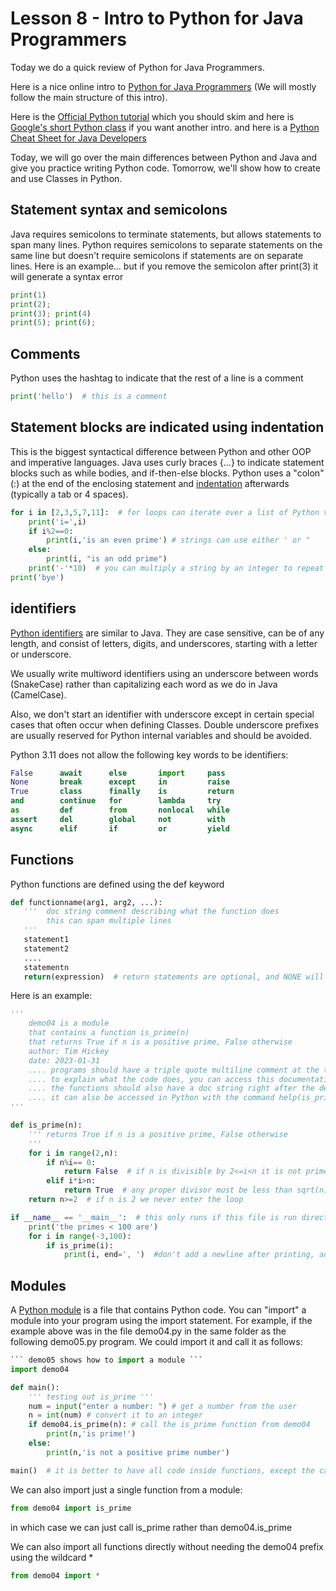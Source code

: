# Lesson 8 - Intro to Python for Java Programmers

Today we do a quick review of Python for Java Programmers.

Here is a nice online intro to [Python for Java Programmers](http://python4java.necaise.org/Main/TableOfContents)
(We will mostly follow the main structure of this intro).

Here is the [Official Python tutorial](https://docs.python.org/3/tutorial/) which you should skim
and here is [Google's short Python class](https://developers.google.com/edu/python) if you want another intro.
and here is a [Python Cheat Sheet for Java Developers](https://github.com/akashp1712/awesome-python-cheatsheets#1-python-for-java-developers-1)

Today, we will go over the main differences between Python and Java and give you practice writing Python code.
Tomorrow, we'll show how to create and use Classes in Python.

## Statement syntax and semicolons
Java requires semicolons to terminate statements, but allows statements to span many lines.
Python requires semicolons to separate statements on the same line 
but doesn't require semicolons if statements are on separate lines.
Here is an example... but if you remove the semicolon after print(3) it will generate a syntax error
``` python
print(1) 
print(2); 
print(3); print(4)
print(5); print(6);
```

## Comments
Python uses the hashtag to indicate that the rest of a line is a comment
``` python
print('hello')  # this is a comment
```

## Statement blocks are indicated using indentation
This is the biggest syntactical difference between Python and other OOP and imperative languages.
Java uses curly braces {...} to indicate statement blocks such as while bodies, and if-then-else blocks.
Python uses a "colon" (:) at the end of the enclosing statement 
and [indentation](https://docs.python.org/3/reference/lexical_analysis.html#indentation) afterwards (typically a tab or 4 spaces).
``` python
for i in [2,3,5,7,11]:  # for loops can iterate over a list of Python values
    print('i=',i)
    if i%2==0:
        print(i,'is an even prime') # strings can use either ' or "
    else:
        print(i, "is an odd prime") 
    print('-'*10)  # you can multiply a string by an integer to repeat it
print('bye')
```

## identifiers
[Python identifiers](https://docs.python.org/3/reference/lexical_analysis.html#keywords) are similar to Java. They are case sensitive, can be of any length, and
consist of letters, digits, and underscores, starting with a letter or underscore.

We usually write multiword identifiers using an underscore between words (SnakeCase)
rather than capitalizing each word as we do in Java (CamelCase).

Also, we don't start an identifier with underscore except in certain special cases that
often occur when defining Classes.  Double underscore prefixes are usually reserved for 
Python internal variables and should be avoided.

Python 3.11 does not allow the following key words to be identifiers:
``` python
False      await      else       import     pass
None       break      except     in         raise
True       class      finally    is         return
and        continue   for        lambda     try
as         def        from       nonlocal   while
assert     del        global     not        with
async      elif       if         or         yield
```

## Functions
Python functions are defined using the def keyword 
``` python
def functionname(arg1, arg2, ...):
   '''  doc string comment describing what the function does
        this can span multiple lines
   '''
   statement1
   statement2
   ....
   statementn
   return(expression)  # return statements are optional, and NONE will be return if no return is given
```
Here is an example:
``` python
'''
    demo04 is a module 
    that contains a function is_prime(n) 
    that returns True if n is a positive prime, False otherwise
    author: Tim Hickey
    date: 2023-01-31
    .... programs should have a triple quote multiline comment at the top
    .... to explain what the code does, you can access this documentation with the help function
    .... the functions should also have a doc string right after the definition line,
    .... it can also be accessed in Python with the command help(is_prime)
'''

def is_prime(n):
    ''' returns True if n is a positive prime, False otherwise 
    '''
    for i in range(2,n):
        if n%i== 0:
            return False  # if n is divisible by 2<=i<n it is not prime
        elif i*i>n:
            return True  # any proper divisor must be less than sqrt(n)
    return n>=2  # if n is 2 we never enter the loop

if __name__ == '__main__':  # this only runs if this file is run directly, not if imported as a module
    print('the primes < 100 are')
    for i in range(-3,100):
        if is_prime(i):
            print(i, end=', ')  #don't add a newline after printing, add a comma space instead
```

## Modules
A [Python module](https://docs.python.org/3/reference/import.html) is a file that contains Python code.
You can "import" a module into your program using the import statement.
For example, if the example above was in the file demo04.py in the same folder
as the following demo05.py program. We could import it and call it as follows:
``` python
``` demo05 shows how to import a module ```
import demo04

def main():
    ''' testing out is_prime '''
    num = input("enter a number: ") # get a number from the user
    n = int(num) # convert it to an integer
    if demo04.is_prime(n): # call the is_prime function from demo04
        print(n,'is prime!')
    else:
        print(n,'is not a positive prime number')

main()  # it is better to have all code inside functions, except the call to the main function 
```

We can also import just a single function from a module:
``` python
from demo04 import is_prime
```
in which case we can just call is_prime rather than demo04.is_prime

We can also import all functions directly without needing the demo04 prefix using the wildcard *
``` python
from demo04 import *
```
